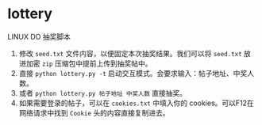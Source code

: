 # lottery
LINUX DO 抽奖脚本

1. 修改 `seed.txt` 文件内容，以便固定本次抽奖结果。我们可以将 `seed.txt` 放进加密 `zip` 压缩包中提前上传到抽奖帖中。
2. 直接 `python lottery.py -t` 启动交互模式。会要求输入：帖子地址、中奖人数。
3. 或者 `python lottery.py 帖子地址 中奖人数` 直接抽奖。
4. 如果需要登录的帖子，可以在 `cookies.txt` 中填入你的 cookies。可以F12在网络请求中找到 `Cookie` 头的内容直接复制进去。
